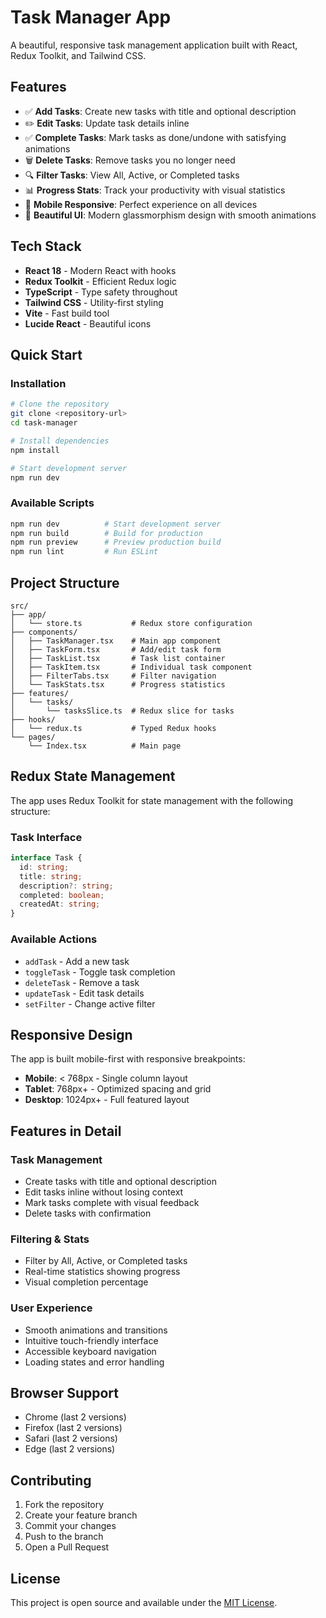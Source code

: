 # Task Manager App

A beautiful, responsive task management application built with React, Redux Toolkit, and Tailwind CSS.

## Features

- ✅ **Add Tasks**: Create new tasks with title and optional description
- ✏️ **Edit Tasks**: Update task details inline
- ✅ **Complete Tasks**: Mark tasks as done/undone with satisfying animations
- 🗑️ **Delete Tasks**: Remove tasks you no longer need
- 🔍 **Filter Tasks**: View All, Active, or Completed tasks
- 📊 **Progress Stats**: Track your productivity with visual statistics
- 📱 **Mobile Responsive**: Perfect experience on all devices
- 🎨 **Beautiful UI**: Modern glassmorphism design with smooth animations

## Tech Stack

- **React 18** - Modern React with hooks
- **Redux Toolkit** - Efficient Redux logic
- **TypeScript** - Type safety throughout
- **Tailwind CSS** - Utility-first styling
- **Vite** - Fast build tool
- **Lucide React** - Beautiful icons

## Quick Start

### Installation

```bash
# Clone the repository
git clone <repository-url>
cd task-manager

# Install dependencies
npm install

# Start development server
npm run dev
```

### Available Scripts

```bash
npm run dev          # Start development server
npm run build        # Build for production
npm run preview      # Preview production build
npm run lint         # Run ESLint
```

## Project Structure

```
src/
├── app/
│   └── store.ts           # Redux store configuration
├── components/
│   ├── TaskManager.tsx    # Main app component
│   ├── TaskForm.tsx       # Add/edit task form
│   ├── TaskList.tsx       # Task list container
│   ├── TaskItem.tsx       # Individual task component
│   ├── FilterTabs.tsx     # Filter navigation
│   └── TaskStats.tsx      # Progress statistics
├── features/
│   └── tasks/
│       └── tasksSlice.ts  # Redux slice for tasks
├── hooks/
│   └── redux.ts           # Typed Redux hooks
└── pages/
    └── Index.tsx          # Main page
```

## Redux State Management

The app uses Redux Toolkit for state management with the following structure:

### Task Interface
```typescript
interface Task {
  id: string;
  title: string;
  description?: string;
  completed: boolean;
  createdAt: string;
}
```

### Available Actions
- `addTask` - Add a new task
- `toggleTask` - Toggle task completion
- `deleteTask` - Remove a task
- `updateTask` - Edit task details
- `setFilter` - Change active filter

## Responsive Design

The app is built mobile-first with responsive breakpoints:

- **Mobile**: < 768px - Single column layout
- **Tablet**: 768px+ - Optimized spacing and grid
- **Desktop**: 1024px+ - Full featured layout

## Features in Detail

### Task Management
- Create tasks with title and optional description
- Edit tasks inline without losing context
- Mark tasks complete with visual feedback
- Delete tasks with confirmation

### Filtering & Stats
- Filter by All, Active, or Completed tasks
- Real-time statistics showing progress
- Visual completion percentage

### User Experience
- Smooth animations and transitions
- Intuitive touch-friendly interface
- Accessible keyboard navigation
- Loading states and error handling

## Browser Support

- Chrome (last 2 versions)
- Firefox (last 2 versions)
- Safari (last 2 versions)
- Edge (last 2 versions)

## Contributing

1. Fork the repository
2. Create your feature branch
3. Commit your changes
4. Push to the branch
5. Open a Pull Request

## License

This project is open source and available under the [MIT License](LICENSE).